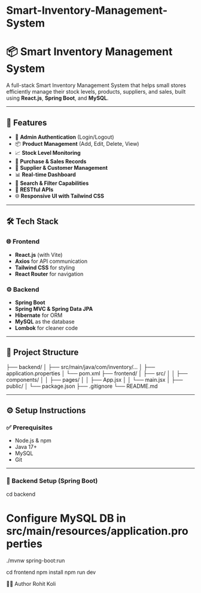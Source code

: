 # Smart-Inventory-Management-System
# 📦 Smart Inventory Management System

A full-stack Smart Inventory Management System that helps small stores efficiently manage their stock levels, products, suppliers, and sales, built using **React.js**, **Spring Boot**, and **MySQL**.

---

## 🚀 Features

- 🔐 **Admin Authentication** (Login/Logout)
- 📦 **Product Management** (Add, Edit, Delete, View)
- 📈 **Stock Level Monitoring**
- 📝 **Purchase & Sales Records**
- 👥 **Supplier & Customer Management**
- 📊 **Real-time Dashboard**
- 🔎 **Search & Filter Capabilities**
- 📁 **RESTful APIs**
- 🌐 **Responsive UI with Tailwind CSS**

---

## 🛠️ Tech Stack

### 🌐 Frontend
- **React.js** (with Vite)
- **Axios** for API communication
- **Tailwind CSS** for styling
- **React Router** for navigation

### ⚙️ Backend
- **Spring Boot**
- **Spring MVC & Spring Data JPA**
- **Hibernate** for ORM
- **MySQL** as the database
- **Lombok** for cleaner code

---

## 📂 Project Structure

├── backend/
│ ├── src/main/java/com/inventory/...
│ ├── application.properties
│ └── pom.xml
├── frontend/
│ ├── src/
│ │ ├── components/
│ │ ├── pages/
│ │ ├── App.jsx
│ │ └── main.jsx
│ ├── public/
│ └── package.json
├── .gitignore
└── README.md


---

## ⚙️ Setup Instructions

### ✅ Prerequisites
- Node.js & npm
- Java 17+
- MySQL
- Git

---

### 🔧 Backend Setup (Spring Boot)

cd backend
# Configure MySQL DB in src/main/resources/application.properties
./mvnw spring-boot:run

cd frontend
npm install
npm run dev

🧑‍💻 Author
Rohit Koli


